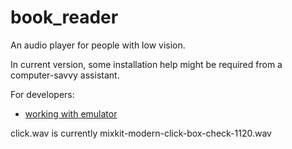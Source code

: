 # book_reader

An audio player for people with low vision.

In current version, some installation help might be required from a computer-savvy assistant.


For developers:
* [working with emulator](doc/working_with_emulator.md)


click.wav is currently mixkit-modern-click-box-check-1120.wav
